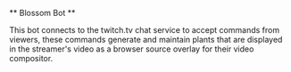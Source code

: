 ** Blossom Bot **

This bot connects to the twitch.tv chat service to accept commands from viewers,
these commands generate and maintain plants that are displayed in the streamer's
video as a browser source overlay for their video compositor.

